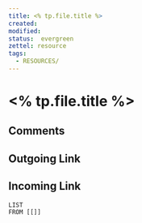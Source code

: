 ```yaml
---
title: <% tp.file.title %>
created: 
modified: 
status:  evergreen
zettel: resource
tags:
  - RESOURCES/
---
```

# <% tp.file.title %>
## Comments

## Outgoing Link

## Incoming Link
```dataview
LIST
FROM [[]]
```